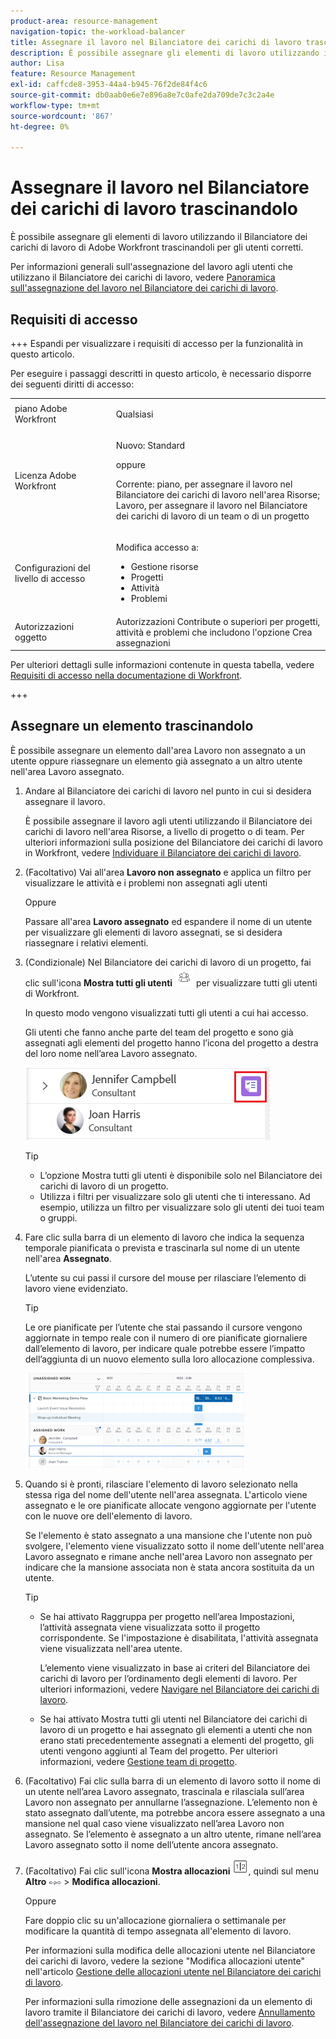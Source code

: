 ```yaml
---
product-area: resource-management
navigation-topic: the-workload-balancer
title: Assegnare il lavoro nel Bilanciatore dei carichi di lavoro trascinandolo e rilasciandolo
description: È possibile assegnare gli elementi di lavoro utilizzando il Bilanciatore dei carichi di lavoro di Adobe Workfront trascinandoli per gli utenti corretti.
author: Lisa
feature: Resource Management
exl-id: caffcde8-3953-44a4-b945-76f2de84f4c6
source-git-commit: db0aab0e6e7e896a8e7c0afe2da709de7c3c2a4e
workflow-type: tm+mt
source-wordcount: '867'
ht-degree: 0%

---
```


# Assegnare il lavoro nel Bilanciatore dei carichi di lavoro trascinandolo

È possibile assegnare gli elementi di lavoro utilizzando il Bilanciatore dei carichi di lavoro di Adobe Workfront trascinandoli per gli utenti corretti.

Per informazioni generali sull&#39;assegnazione del lavoro agli utenti che utilizzano il Bilanciatore dei carichi di lavoro, vedere [Panoramica sull&#39;assegnazione del lavoro nel Bilanciatore dei carichi di lavoro](../../resource-mgmt/workload-balancer/assign-work-in-workload-balancer.md).

## Requisiti di accesso

+++ Espandi per visualizzare i requisiti di accesso per la funzionalità in questo articolo.

Per eseguire i passaggi descritti in questo articolo, è necessario disporre dei seguenti diritti di accesso:

<table style="table-layout:auto"> 
 <col> 
 <col> 
 <tbody> 
  <tr> 
   <td role="rowheader">piano Adobe Workfront</td> 
   <td> <p>Qualsiasi </p> </td> 
  </tr> 
  <tr> 
   <td role="rowheader">Licenza Adobe Workfront</td> 
   <td><p>Nuovo: Standard</p>
       <p>oppure</p>
       <p>Corrente: piano, per assegnare il lavoro nel Bilanciatore dei carichi di lavoro nell'area Risorse;</br>
       Lavoro, per assegnare il lavoro nel Bilanciatore dei carichi di lavoro di un team o di un progetto</p></td>
  </tr>
  <tr> 
   <td role="rowheader">Configurazioni del livello di accesso</td> 
   <td> <p>Modifica accesso a:</p> 
    <ul> 
     <li>Gestione risorse</li> 
     <li>Progetti</li> 
     <li>Attività</li> 
     <li>Problemi</li> 
    </ul>
   </td> 
  </tr> 
  <tr> 
   <td role="rowheader">Autorizzazioni oggetto</td> 
   <td>Autorizzazioni Contribute o superiori per progetti, attività e problemi che includono l'opzione Crea assegnazioni</td> 
  </tr> 
 </tbody> 
</table>

Per ulteriori dettagli sulle informazioni contenute in questa tabella, vedere [Requisiti di accesso nella documentazione di Workfront](/help/quicksilver/administration-and-setup/add-users/access-levels-and-object-permissions/access-level-requirements-in-documentation.md).

+++

## Assegnare un elemento trascinandolo

È possibile assegnare un elemento dall&#39;area Lavoro non assegnato a un utente oppure riassegnare un elemento già assegnato a un altro utente nell&#39;area Lavoro assegnato.

1. Andare al Bilanciatore dei carichi di lavoro nel punto in cui si desidera assegnare il lavoro.

   È possibile assegnare il lavoro agli utenti utilizzando il Bilanciatore dei carichi di lavoro nell&#39;area Risorse, a livello di progetto o di team. Per ulteriori informazioni sulla posizione del Bilanciatore dei carichi di lavoro in Workfront, vedere [Individuare il Bilanciatore dei carichi di lavoro](../../resource-mgmt/workload-balancer/locate-workload-balancer.md).

1. (Facoltativo) Vai all&#39;area **Lavoro non assegnato** e applica un filtro per visualizzare le attività e i problemi non assegnati agli utenti

   Oppure

   Passare all&#39;area **Lavoro assegnato** ed espandere il nome di un utente per visualizzare gli elementi di lavoro assegnati, se si desidera riassegnare i relativi elementi.

1. (Condizionale) Nel Bilanciatore dei carichi di lavoro di un progetto, fai clic sull&#39;icona **Mostra tutti gli utenti** ![](assets/show-all-users-icon-project-workload-balancer.png) per visualizzare tutti gli utenti di Workfront.

   In questo modo vengono visualizzati tutti gli utenti a cui hai accesso.

   Gli utenti che fanno anche parte del team del progetto e sono già assegnati agli elementi del progetto hanno l’icona del progetto a destra del loro nome nell’area Lavoro assegnato.

   ![](assets/user-on-the-project-indicator-highlighted-project-workload-balancer.png)


   >[!TIP]
   >
   >* L’opzione Mostra tutti gli utenti è disponibile solo nel Bilanciatore dei carichi di lavoro di un progetto.
   >* Utilizza i filtri per visualizzare solo gli utenti che ti interessano. Ad esempio, utilizza un filtro per visualizzare solo gli utenti dei tuoi team o gruppi.



1. Fare clic sulla barra di un elemento di lavoro che indica la sequenza temporale pianificata o prevista e trascinarla sul nome di un utente nell&#39;area **Assegnato**.

   L’utente su cui passi il cursore del mouse per rilasciare l’elemento di lavoro viene evidenziato.

   >[!TIP]
   >
   >Le ore pianificate per l’utente che stai passando il cursore vengono aggiornate in tempo reale con il numero di ore pianificate giornaliere dall’elemento di lavoro, per indicare quale potrebbe essere l’impatto dell’aggiunta di un nuovo elemento sulla loro allocazione complessiva.

   ![](assets/drag-drop-item-from-unassigned-to-assigned-wb-nwe-350x152.png)

1. Quando si è pronti, rilasciare l&#39;elemento di lavoro selezionato nella stessa riga del nome dell&#39;utente nell&#39;area assegnata. L&#39;articolo viene assegnato e le ore pianificate allocate vengono aggiornate per l&#39;utente con le nuove ore dell&#39;elemento di lavoro.

   Se l&#39;elemento è stato assegnato a una mansione che l&#39;utente non può svolgere, l&#39;elemento viene visualizzato sotto il nome dell&#39;utente nell&#39;area Lavoro assegnato e rimane anche nell&#39;area Lavoro non assegnato per indicare che la mansione associata non è stata ancora sostituita da un utente.

   >[!TIP]
   >
   >* Se hai attivato Raggruppa per progetto nell’area Impostazioni, l’attività assegnata viene visualizzata sotto il progetto corrispondente. Se l&#39;impostazione è disabilitata, l&#39;attività assegnata viene visualizzata nell&#39;area utente.
   >
   >
   >     L’elemento viene visualizzato in base ai criteri del Bilanciatore dei carichi di lavoro per l’ordinamento degli elementi di lavoro. Per ulteriori informazioni, vedere [Navigare nel Bilanciatore dei carichi di lavoro](../../resource-mgmt/workload-balancer/navigate-the-workload-balancer.md).
   >
   >
   >* Se hai attivato Mostra tutti gli utenti nel Bilanciatore dei carichi di lavoro di un progetto e hai assegnato gli elementi a utenti che non erano stati precedentemente assegnati a elementi del progetto, gli utenti vengono aggiunti al Team del progetto. Per ulteriori informazioni, vedere [Gestione team di progetto](../../manage-work/projects/planning-a-project/manage-project-team.md).


1. (Facoltativo) Fai clic sulla barra di un elemento di lavoro sotto il nome di un utente nell’area Lavoro assegnato, trascinala e rilasciala sull’area Lavoro non assegnato per annullarne l’assegnazione. L’elemento non è stato assegnato dall’utente, ma potrebbe ancora essere assegnato a una mansione nel qual caso viene visualizzato nell’area Lavoro non assegnato. Se l’elemento è assegnato a un altro utente, rimane nell’area Lavoro assegnato sotto il nome dell’utente ancora assegnato.
1. (Facoltativo) Fai clic sull&#39;icona **Mostra allocazioni** ![](assets/show-allocations-icon-small.png), quindi sul menu **Altro** ![](assets/qs-more-menu.png) > **Modifica allocazioni**.

   <!--
   (make sure these are still called this, and that the icon has not changed)
   -->
   Oppure

   Fare doppio clic su un&#39;allocazione giornaliera o settimanale per modificare la quantità di tempo assegnata all&#39;elemento di lavoro.

   Per informazioni sulla modifica delle allocazioni utente nel Bilanciatore dei carichi di lavoro, vedere la sezione &quot;Modifica allocazioni utente&quot; nell&#39;articolo [Gestione delle allocazioni utente nel Bilanciatore dei carichi di lavoro](../../resource-mgmt/workload-balancer/manage-user-allocations-workload-balancer.md).

   Per informazioni sulla rimozione delle assegnazioni da un elemento di lavoro tramite il Bilanciatore dei carichi di lavoro, vedere [Annullamento dell&#39;assegnazione del lavoro nel Bilanciatore dei carichi di lavoro](../../resource-mgmt/workload-balancer/unassign-work-in-workload-balancer.md).

